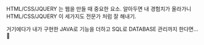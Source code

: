 HTML/CSS/JQUERY 는 웹을 만들 때 중요한 요소. 
알아두면 내 경험치가 올라가니 HTML/CSS/JQUERY 이 세가지도 전문가 처럼 잘 해내기.

거기에다가 내가 구현한 JAVA로 기능을 더하고
SQL로 DATABASE 관리까지 한다면...💖
